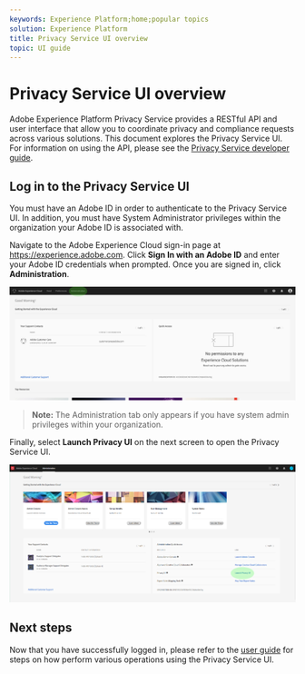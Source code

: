 ```yaml
---
keywords: Experience Platform;home;popular topics
solution: Experience Platform
title: Privacy Service UI overview
topic: UI guide
---
```


# Privacy Service UI overview

Adobe Experience Platform Privacy Service provides a RESTful API and user interface that allow you to coordinate privacy and compliance requests across various solutions. This document explores the Privacy Service UI. For information on using the API, please see the [Privacy Service developer guide](../api/getting-started.md). 

## Log in to the Privacy Service UI

You must have an Adobe ID in order to authenticate to the Privacy Service UI. In addition, you must have System Administrator privileges within the organization your Adobe ID is associated with.

Navigate to the Adobe Experience Cloud sign-in page at https://experience.adobe.com. Click **Sign In with an Adobe ID** and enter your Adobe ID credentials when prompted. Once you are signed in, click **Administration**.

![Administration tab](../images/ui-overview/admin-tab.png)

> **Note:** The Administration tab only appears if you have system admin privileges within your organization.

Finally, select **Launch Privacy UI** on the next screen to open the Privacy Service UI.

![Administration page](../images/ui-overview/admin-page.png)

## Next steps

Now that you have successfully logged in, please refer to the [user guide](user-guide.md) for steps on how perform various operations using the Privacy Service UI.
